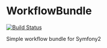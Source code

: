 WorkflowBundle
==============

[![Build Status](https://secure.travis-ci.org/jeremyFreeAgent/WorkflowBundle.png)](http://travis-ci.org/jeremyFreeAgent/WorkflowBundle)

Simple workflow bundle for Symfony2
